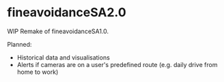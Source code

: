 # fineavoidanceSA2.0
WIP Remake of fineavoidanceSA1.0.

Planned:
- Historical data and visualisations
- Alerts if cameras are on a user's predefined route (e.g. daily drive from home to work)

